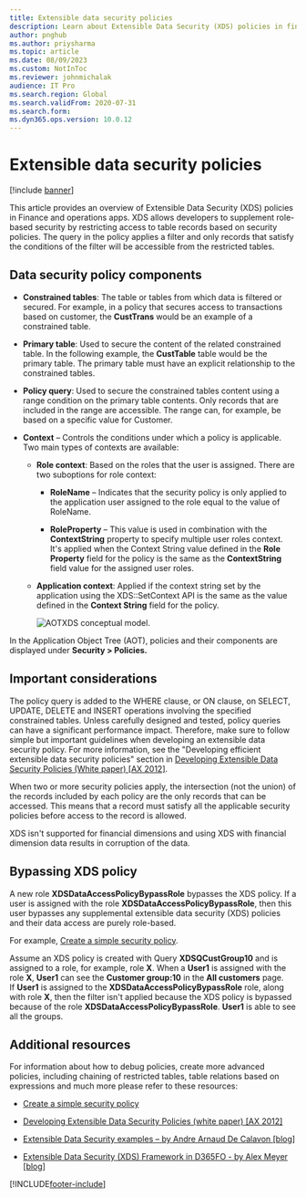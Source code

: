 ```yaml
---
title: Extensible data security policies 
description: Learn about Extensible Data Security (XDS) policies in finance and operations apps, including an overview on various data security policy components.
author: pnghub
ms.author: priysharma
ms.topic: article
ms.date: 08/09/2023
ms.custom: NotInToc
ms.reviewer: johnmichalak
audience: IT Pro
ms.search.region: Global
ms.search.validFrom: 2020-07-31
ms.search.form: 
ms.dyn365.ops.version: 10.0.12
---
```


# Extensible data security policies 
[!include [banner](../includes/banner.md)]

This article provides an overview of Extensible Data Security (XDS) policies in
Finance and operations apps. XDS allows developers to supplement role-based security
by restricting access to table records based on security policies. The query in
the policy applies a filter and only records that satisfy the conditions of the filter will
be accessible from the restricted tables.

## Data security policy components

-   **Constrained tables**: The table or tables from which data is filtered or
    secured. For example, in a policy that secures access to transactions based on
    customer, the **CustTrans** would be an example of a constrained table.

-   **Primary table**: Used to secure the content of the related constrained
    table. In the following example, the **CustTable** table would be the primary table.
    The primary table must have an explicit relationship to the constrained tables.

-   **Policy query**: Used to secure the constrained tables content using a range
    condition on the primary table contents. Only records that are included in
    the range are accessible. The range can, for example, be based on a
    specific value for Customer.

-   **Context** – Controls the conditions under which a policy is applicable.
    Two main types of contexts are available:

    -   **Role context**: Based on the roles that the user is assigned. There are
        two suboptions for role context:

        -   **RoleName** – Indicates that the security policy is only applied to
            the application user assigned to the role equal to the value of
            RoleName.

        -   **RoleProperty** – This value is used in combination with the
            **ContextString** property to specify multiple user roles context. It's
            applied when the Context String value defined in the **Role Property**
            field for the policy is the same as the **ContextString** field value
            for the assigned user roles.

    -   **Application context**: Applied if the context string set by the
        application using the XDS::SetContext API is the same as the value
        defined in the **Context String** field for the policy.

        ![AOTXDS conceptual model.](media/c74bc4ea12f084dfbaddb024685843e8.jpg)

In the Application Object Tree (AOT), policies and their components are
displayed under **Security \> Policies.**

## Important considerations

The policy query is added to the WHERE clause, or ON clause, on SELECT, UPDATE,
DELETE and INSERT operations involving the specified constrained tables. Unless
carefully designed and tested, policy queries can have a significant performance
impact. Therefore, make sure to follow simple but important guidelines when
developing an extensible data security policy. For more information, see the "Developing efficient
extensible data security policies" section in [Developing Extensible Data Security Policies (White paper) [AX
2012]](/dynamicsax-2012/appuser-itpro/developing-extensible-data-security-policies-white-paper).

When two or more security policies apply, the intersection (not the union) of
the records included by each policy are the only records that can be
accessed. This means that a record must satisfy all the applicable security
policies before access to the record is allowed.

XDS isn't supported for financial dimensions and using XDS with financial dimension data results in corruption of the data.

## Bypassing XDS policy

A new role **XDSDataAccessPolicyBypassRole** bypasses the XDS policy.
If a user is assigned with the role **XDSDataAccessPolicyBypassRole**, then this user bypasses any supplemental extensible data security (XDS) policies and their data access are purely role-based.

For example, [Create a simple security policy](create-simple-security-policy.md).

Assume an XDS policy is created with Query **XDSQCustGroup10** and is assigned to a role, for example, role **X**. 
When a **User1** is assigned with the role **X**, **User1** can see the **Customer group:10** in the **All customers** page.  
If **User1** is assigned to the **XDSDataAccessPolicyBypassRole** role,  along with role **X**, then the filter isn't applied because the XDS policy is bypassed because of the role **XDSDataAccessPolicyBypassRole**. **User1** is able to see all the groups.

## Additional resources

For information about how to debug policies, create more advanced policies, including
chaining of restricted tables, table relations based on expressions and much
more please refer to these resources:

- [Create a simple security policy](create-simple-security-policy.md)

- [Developing Extensible Data Security Policies (white paper) [AX
2012]](/dynamicsax-2012/appuser-itpro/developing-extensible-data-security-policies-white-paper)

- [Extensible Data Security examples – by Andre Arnaud De
Calavon [blog]](https://dynamicspedia.com/tag/xds/)

- [Extensible Data Security (XDS) Framework in D365FO - by Alex
Meyer [blog]](https://alexdmeyer.com/2019/02/20/extensible-data-security-xds-framework-in-d365fo/)


[!INCLUDE[footer-include](../../../includes/footer-banner.md)]

